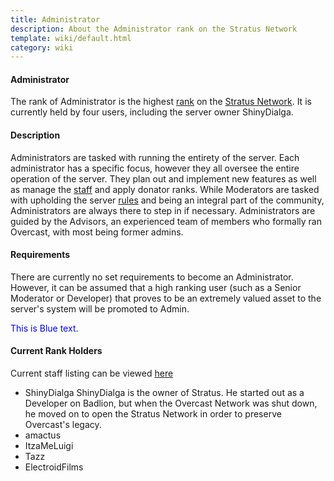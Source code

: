 ```yaml
---
title: Administrator
description: About the Administrator rank on the Stratus Network
template: wiki/default.html
category: wiki
---
```


#### Administrator

The rank of Administrator is the highest [rank](ranks) on the [Stratus Network](/stratus.network). It is currently held by four users, including the server owner ShinyDialga.

#### Description

Administrators are tasked with running the entirety of the server. Each administrator has a specific focus, however they all oversee the entire operation of the server. They plan out and implement new features as well as manage the [staff](/stratus.network/staff) and apply donator ranks. While Moderators are tasked with upholding the server [rules](/http://stratus.network/rules/en) and being an integral part of the community, Administrators are always there to step in if necessary. Administrators are guided by the Advisors, an experienced team of members who formally ran Overcast, with most being former admins.

#### Requirements

There are currently no set requirements to become an Administrator. However, it can be assumed that a high ranking user (such as a Senior Moderator or Developer) that proves to be an extremely valued asset to the server's system will be promoted to Admin. 

<span style="color:blue">This is Blue text.</span>

#### Current Rank Holders

Current staff listing can be viewed [here](/stratus.network/staff)
- ShinyDialga
ShinyDialga is the owner of Stratus. He started out as a Developer on Badlion, but when the Overcast Network was shut down, he moved on to open the Stratus Network in order to preserve Overcast's legacy.
- amactus
- ItzaMeLuigi
- Tazz
- ElectroidFilms
